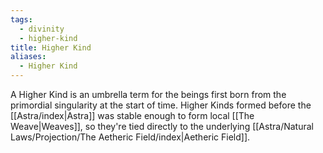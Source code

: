 ```yaml
---
tags:
  - divinity
  - higher-kind
title: Higher Kind
aliases:
  - Higher Kind
---
```


A Higher Kind is an umbrella term for the beings first born from the primordial singularity at the start of time. Higher Kinds formed before the [[Astra/index|Astra]] was stable enough to form local [[The Weave|Weaves]], so they're tied directly to the underlying [[Astra/Natural Laws/Projection/The Aetheric Field/index|Aetheric Field]].